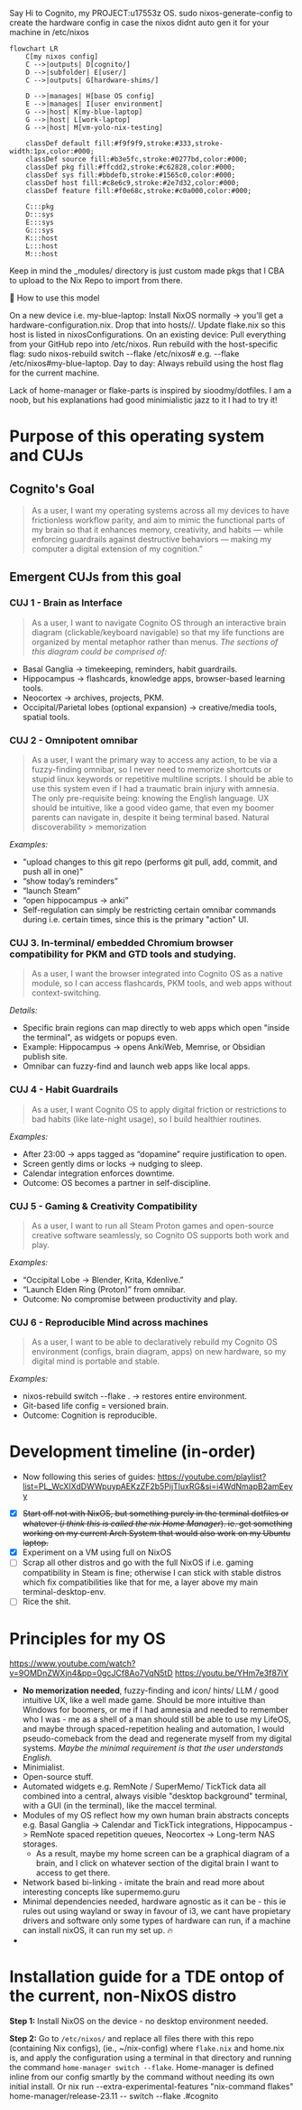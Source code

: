 Say Hi to Cognito, my PROJECT:u17553z OS.
sudo nixos-generate-config
to create the hardware config in case the nixos didnt auto gen it for your machine in /etc/nixos

```mermaid
flowchart LR
    C[my nixos config]
    C -->|outputs| D[cognito/]
    D -->|subfolder| E[user/]
    C -->|outputs| G[hardware-shims/]

    D -->|manages| H[base OS config]
    E -->|manages| I[user environment]
    G -->|host| K[my-blue-laptop]
    G -->|host| L[work-laptop]
    G -->|host| M[vm-yolo-nix-testing]

    classDef default fill:#f9f9f9,stroke:#333,stroke-width:1px,color:#000;
    classDef source fill:#b3e5fc,stroke:#0277bd,color:#000;
    classDef pkg fill:#ffcdd2,stroke:#c62828,color:#000;
    classDef sys fill:#bbdefb,stroke:#1565c0,color:#000;
    classDef host fill:#c8e6c9,stroke:#2e7d32,color:#000;
    classDef feature fill:#f0e68c,stroke:#c0a000,color:#000;

    C:::pkg
    D:::sys
    E:::sys
    G:::sys
    K:::host
    L:::host
    M:::host
```
Keep in mind the _modules/ directory is just custom made pkgs that I CBA to upload to the Nix Repo to import from there.

📖 How to use this model

On a new device i.e. my-blue-laptop:
Install NixOS normally → you’ll get a hardware-configuration.nix.
Drop that into hosts/<hostname>/.
Update flake.nix so this host is listed in nixosConfigurations.
On an existing device:
Pull everything from your GitHub repo into /etc/nixos.
Run rebuild with the host-specific flag:
sudo nixos-rebuild switch --flake /etc/nixos#<hostname>
e.g. --flake /etc/nixos#my-blue-laptop.
Day to day:
Always rebuild using the host flag for the current machine.

Lack of home-manager or flake-parts is inspired by sioodmy/dotfiles. I am a noob, but his explanations had good minimialistic jazz to it I had to try it! 

# Purpose of this operating system and CUJs

## Cognito's Goal
> As a user, I want my operating systems across all my devices to have frictionless workflow parity, and aim to mimic the functional parts of my brain so that it enhances memory, creativity, and habits — while enforcing guardrails against destructive behaviors — making my computer a digital extension of my cognition.”

## Emergent CUJs from this goal
### CUJ 1 - Brain as Interface
> As a user, I want to navigate Cognito OS through an interactive brain diagram (clickable/keyboard navigable) so that my life functions are organized by mental metaphor rather than menus.
_The sections of this diagram could be comprised of:_
- Basal Ganglia → timekeeping, reminders, habit guardrails.
- Hippocampus → flashcards, knowledge apps, browser-based learning tools.
- Neocortex → archives, projects, PKM.
- Occipital/Parietal lobes (optional expansion) → creative/media tools, spatial tools.

### CUJ 2 - Omnipotent omnibar
> As a user, I want the primary way to access any action, to be via a fuzzy-finding omnibar, so I never need to memorize shortcuts or stupid linux keywords or repetitive multiline scripts. I should be able to use this system even if I had a traumatic brain injury with amnesia. The only pre-requisite being: knowing the English language. UX should be intuitive, like a good video game, that even my boomer parents can navigate in, despite it being terminal based. Natural discoverability > memorization

_Examples:_
- "upload changes to this git repo (performs git pull, add, commit, and push all in one)" 
- “show today’s reminders”
- “launch Steam”
- “open hippocampus → anki”
- Self-regulation can simply be restricting certain omnibar commands during i.e. certain times, since this is the primary "action" UI.

### CUJ 3. In-terminal/ embedded Chromium browser compatibility for PKM and GTD tools and studying.
> As a user, I want the browser integrated into Cognito OS as a native module, so I can access flashcards, PKM tools, and web apps without context-switching.

_Details:_
- Specific brain regions can map directly to web apps which open "inside the terminal", as widgets or popups even.
- Example: Hippocampus → opens AnkiWeb, Memrise, or Obsidian publish site.
- Omnibar can fuzzy-find and launch web apps like local apps.

### CUJ 4 - Habit Guardrails
> As a user, I want Cognito OS to apply digital friction or restrictions to bad habits (like late-night usage), so I build healthier routines.

_Examples:_
- After 23:00 → apps tagged as “dopamine” require justification to open.
- Screen gently dims or locks → nudging to sleep.
- Calendar integration enforces downtime.
- Outcome: OS becomes a partner in self-discipline.

### CUJ 5 - Gaming & Creativity Compatibility
> As a user, I want to run all Steam Proton games and open-source creative software seamlessly, so Cognito OS supports both work and play.

_Examples:_
- “Occipital Lobe → Blender, Krita, Kdenlive.”
- “Launch Elden Ring (Proton)” from omnibar.
- Outcome: No compromise between productivity and play.

### CUJ 6 - Reproducible Mind across machines
> As a user, I want to be able to declaratively rebuild my Cognito OS environment (configs, brain diagram, apps) on new hardware, so my digital mind is portable and stable.

_Examples:_
- nixos-rebuild switch --flake . → restores entire environment.
- Git-based life config = versioned brain.
- Outcome: Cognition is reproducible.

# Development timeline (in-order)
- Now following this series of guides: https://youtube.com/playlist?list=PL_WcXIXdDWWpuypAEKzZF2b5PijTluxRG&si=i4WdNmapB2amEeyy
- [x] ~~Start off not with NixOS, but something purely in the terminal dotfiles or whatever (_i think this is called the nix Home Manager_). ie. get something working on my current Arch System that would also work on my Ubuntu laptop.~~
- [x] Experiment on a VM using full on NixOS
- [ ] Scrap all other distros and go with the full NixOS if i.e. gaming compatibility in Steam is fine; otherwise I can stick with stable distros which fix compatibilities like that for me, a layer above my main terminal-desktop-env.
- [ ] Rice the shit.

# Principles for my OS
https://www.youtube.com/watch?v=9OMDnZWXjn4&pp=0gcJCf8Ao7VqN5tD
https://youtu.be/YHm7e3f87iY
- **No memorization needed**, fuzzy-finding and icon/ hints/ LLM / good intuitive UX, like a well made game. Should be more intuitive than Windows for boomers, or me if I had amnesia and needed to remember who I was - me as a shell of a man should still be able to use my LifeOS, and maybe through spaced-repetition healing and automation, I would pseudo-comeback from the dead and regenerate myself from my digital systems.  _Maybe the minimal requirement is that the user understands English._
- Minimialist.
- Open-source stuff.
- Automated widgets e.g. RemNote / SuperMemo/ TickTick data all combined into a central, always visible "desktop background" terminal, with a GUI (in the terminal), like the maccel terminal.
- Modules of my OS reflect how my own human brain abstracts concepts e.g. Basal Ganglia -> Calendar and TickTick integrations, Hippocampus -> RemNote spaced repetition queues, Neocortex -> Long-term NAS storages.
  - As a result, maybe my home screen can be a graphical diagram of a brain, and I click on whatever section of the digital brain I want to access to get there.
- Network based bi-linking - imitate the brain and read more about interesting concepts like supermemo.guru
- Minimal dependencies needed, hardware agnostic as it can be - this ie rules out using wayland or sway in favour of i3, we cant have propietary drivers and software only some types of hardware can run, if a machine can install nixOS, it can run my set up. :fire:
- 
  
# Installation guide for a TDE ontop of the current, non-NixOS distro

**Step 1:** Install NixOS on the device - no desktop environment needed.

**Step 2:** Go to `/etc/nixos/` and replace all files there with this repo (containing Nix configs), (ie., ~/nix-config) where `flake.nix` and home.nix is, and apply the configuration using a terminal in that directory and running the command `home-manager switch --flake`. Home-manager is defined inline from our config smartly by the command without needing its own initial install. Or nix run --extra-experimental-features "nix-command flakes" home-manager/release-23.11 -- switch --flake .#cognito
